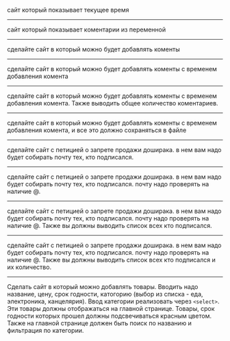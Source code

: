 сайт который показывает текущее время

---

сайт который показывает коментарии из переменной

---

сделайте сайт в который можно будет добавлять коменты

---

сделайте сайт в который можно будет добавлять коменты с временем добавления комента

---

сделайте сайт в который можно будет добавлять коменты с временем добавления комента. Также выводить общее количество коментариев.

---

сделайте сайт в который можно будет добавлять коменты с временем добавления комента, и все это должно сохраняться в файле

---

сделайте сайт с петицией о запрете продажи доширака. в нем вам надо будет собирать почту тех, кто подписался.

---

сделайте сайт с петицией о запрете продажи доширака. в нем вам надо будет собирать почту тех, кто подписался. почту надо проверять на наличие @.

---

сделайте сайт с петицией о запрете продажи доширака. в нем вам надо будет собирать почту тех, кто подписался. почту надо проверять на наличие @. Также вы должны выводить список всех кто подписался.

---

сделайте сайт с петицией о запрете продажи доширака. в нем вам надо будет собирать почту тех, кто подписался. почту надо проверять на наличие @. Также вы должны выводить список всех кто подписался и их количество.

---

Сделать сайт в который можно добавлять товары. Вводить надо название, цену, срок годности, катогорию (выбор из списка - еда, электроника, канцелярия). Ввод категории реализовать через `<select>`. Эти товары должны отображаться на главной странице. Товары, срок годности которых прошел должны подсвечиваться красным цветом. Также на главной странице должен быть поиск по названию и фильтрация по категории.
